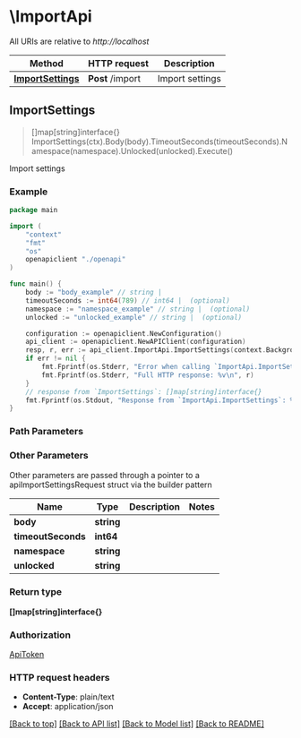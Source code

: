 # \ImportApi

All URIs are relative to *http://localhost*

Method | HTTP request | Description
------------- | ------------- | -------------
[**ImportSettings**](ImportApi.md#ImportSettings) | **Post** /import | Import settings



## ImportSettings

> []map[string]interface{} ImportSettings(ctx).Body(body).TimeoutSeconds(timeoutSeconds).Namespace(namespace).Unlocked(unlocked).Execute()

Import settings



### Example

```go
package main

import (
    "context"
    "fmt"
    "os"
    openapiclient "./openapi"
)

func main() {
    body := "body_example" // string | 
    timeoutSeconds := int64(789) // int64 |  (optional)
    namespace := "namespace_example" // string |  (optional)
    unlocked := "unlocked_example" // string |  (optional)

    configuration := openapiclient.NewConfiguration()
    api_client := openapiclient.NewAPIClient(configuration)
    resp, r, err := api_client.ImportApi.ImportSettings(context.Background()).Body(body).TimeoutSeconds(timeoutSeconds).Namespace(namespace).Unlocked(unlocked).Execute()
    if err != nil {
        fmt.Fprintf(os.Stderr, "Error when calling `ImportApi.ImportSettings``: %v\n", err)
        fmt.Fprintf(os.Stderr, "Full HTTP response: %v\n", r)
    }
    // response from `ImportSettings`: []map[string]interface{}
    fmt.Fprintf(os.Stdout, "Response from `ImportApi.ImportSettings`: %v\n", resp)
}
```

### Path Parameters



### Other Parameters

Other parameters are passed through a pointer to a apiImportSettingsRequest struct via the builder pattern


Name | Type | Description  | Notes
------------- | ------------- | ------------- | -------------
 **body** | **string** |  | 
 **timeoutSeconds** | **int64** |  | 
 **namespace** | **string** |  | 
 **unlocked** | **string** |  | 

### Return type

**[]map[string]interface{}**

### Authorization

[ApiToken](../README.md#ApiToken)

### HTTP request headers

- **Content-Type**: plain/text
- **Accept**: application/json

[[Back to top]](#) [[Back to API list]](../README.md#documentation-for-api-endpoints)
[[Back to Model list]](../README.md#documentation-for-models)
[[Back to README]](../README.md)


